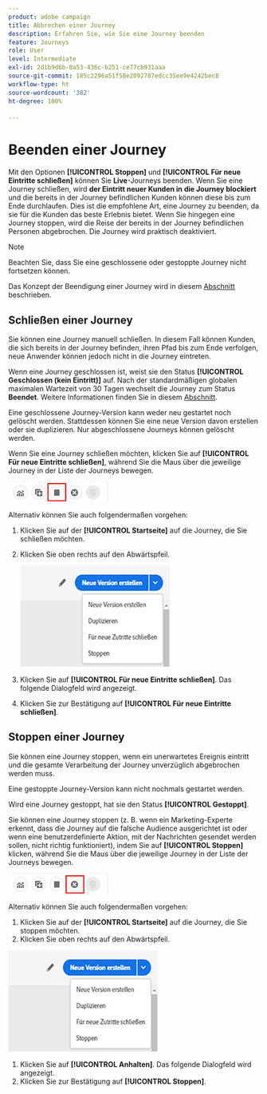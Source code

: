 ```yaml
---
product: adobe campaign
title: Abbrechen einer Journey
description: Erfahren Sie, wie Sie eine Journey beenden
feature: Journeys
role: User
level: Intermediate
exl-id: 2d1b9d6b-0a53-436c-b251-ce77cb931aaa
source-git-commit: 185c2296a51f58e2092787edcc35ee9e4242bec8
workflow-type: ht
source-wordcount: '382'
ht-degree: 100%

---
```


# Beenden einer Journey

Mit den Optionen **[!UICONTROL Stoppen]** und **[!UICONTROL Für neue Eintritte schließen]** können Sie **Live**-Journeys beenden. Wenn Sie eine Journey schließen, wird **der Eintritt neuer Kunden in die Journey blockiert** und die bereits in der Journey befindlichen Kunden können diese bis zum Ende durchlaufen. Dies ist die empfohlene Art, eine Journey zu beenden, da sie für die Kunden das beste Erlebnis bietet. Wenn Sie hingegen eine Journey stoppen, wird die Reise der bereits in der Journey befindlichen Personen abgebrochen. Die Journey wird praktisch deaktiviert.

>[!NOTE]
>
>Beachten Sie, dass Sie eine geschlossene oder gestoppte Journey nicht fortsetzen können.
>
>Das Konzept der Beendigung einer Journey wird in diesem [Abschnitt](../building-journeys/journey.md#ending_a_journey) beschrieben.

## Schließen einer Journey

Sie können eine Journey manuell schließen. In diesem Fall können Kunden, die sich bereits in der Journey befinden, ihren Pfad bis zum Ende verfolgen, neue Anwender können jedoch nicht in die Journey eintreten.

Wenn eine Journey geschlossen ist, weist sie den Status **[!UICONTROL Geschlossen (kein Eintritt)]** auf. Nach der standardmäßigen globalen maximalen Wartezeit von 30 Tagen wechselt die Journey zum Status **Beendet**. Weitere Informationen finden Sie in diesem [Abschnitt](../building-journeys/changing-properties.md#entrance).

Eine geschlossene Journey-Version kann weder neu gestartet noch gelöscht werden. Stattdessen können Sie eine neue Version davon erstellen oder sie duplizieren. Nur abgeschlossene Journeys können gelöscht werden.

Wenn Sie eine Journey schließen möchten, klicken Sie auf **[!UICONTROL Für neue Eintritte schließen]**, während Sie die Maus über die jeweilige Journey in der Liste der Journeys bewegen.

![](../assets/do-not-localize/journey-finish-quick-action.png)

Alternativ können Sie auch folgendermaßen vorgehen:

1. Klicken Sie auf der **[!UICONTROL Startseite]** auf die Journey, die Sie schließen möchten.
1. Klicken Sie oben rechts auf den Abwärtspfeil.

   ![](../assets/finish_drop_down_list.png)

1. Klicken Sie auf **[!UICONTROL Für neue Eintritte schließen]**. Das folgende Dialogfeld wird angezeigt.
1. Klicken Sie zur Bestätigung auf **[!UICONTROL Für neue Eintritte schließen]**.

## Stoppen einer Journey

Sie können eine Journey stoppen, wenn ein unerwartetes Ereignis eintritt und die gesamte Verarbeitung der Journey unverzüglich abgebrochen werden muss.

Eine gestoppte Journey-Version kann nicht nochmals gestartet werden.

Wird eine Journey gestoppt, hat sie den Status **[!UICONTROL Gestoppt]**.

Sie können eine Journey stoppen (z. B. wenn ein Marketing-Experte erkennt, dass die Journey auf die falsche Audience ausgerichtet ist oder wenn eine benutzerdefinierte Aktion, mit der Nachrichten gesendet werden sollen, nicht richtig funktioniert), indem Sie auf **[!UICONTROL Stoppen]** klicken, während Sie die Maus über die jeweilige Journey in der Liste der Journeys bewegen.

![](../assets/do-not-localize/journey-stop-quick-action.png)

Alternativ können Sie auch folgendermaßen vorgehen:

1. Klicken Sie auf der **[!UICONTROL Startseite]** auf die Journey, die Sie stoppen möchten.
1. Klicken Sie oben rechts auf den Abwärtspfeil.

![](../assets/finish_drop_down_list.png)

1. Klicken Sie auf **[!UICONTROL Anhalten]**. Das folgende Dialogfeld wird angezeigt.
1. Klicken Sie zur Bestätigung auf **[!UICONTROL Stoppen]**.
